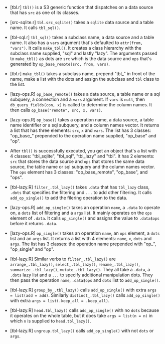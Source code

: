 * [tbl.r] `tbl()` is a S3 generic function that dispatches on a data source that has `src` as one of its classes.

* [src-sqlite.r] `tbl.src_sqlite()` takes a `sqlite` data source and a table name. It calls `tbl_sql()`.

* [tbl-sql.r] `tbl_sql()` takes a subclass name, a data source and a table name. It also has a `vars` argument that's defaulted to `attr(from, "vars")`. It calls `make_tbl()`. It creates a class hierarchy with the subclass name supplied, "sql" and lastly "lazy". The arguments passed to `make_tbl()` as dots are `src` which is the data source and `ops` that's generated by `op_base_remote(src, from, vars)`.

* [tbl.r] `make_tbl()` takes a subclass name, prepend "tbl_" in front of the name, make a list with the dots and assign the subclass and `tbl` class to the list.

* [lazy-ops.R] `op_base_remote()` takes a data source, a table name or a sql subquery, a connection and a `vars` argument. If `vars` is `null`, then `db_query_fields(con, x)` is called to determine the column names. It then calls `op_base("remote", src, x, vars)`.

* [lazy-ops.R] `op_base()` takes a operation name, a data source, a table name identifier or a sql subquery, and a column names vector. It returns a list that has three elements: `src`, `x` and `vars`. The list has 3 classes: "op_base_" prepended to the operation name supplied, "op_base" and "op".

* After `tbl()` is successfully executed, you get an object that's a list with 4 classes: "tbl_sqlite", "tbl_sql", "tbl_lazy" and "tbl". It has 2 elements: `src` that stores the data source and `ops` that stores the same data source, the table name or sql subquery and the column names vector. The `ops` element has 3 classes: "op_base_remote", "op_base", and "ops".

* [tbl-lazy.R] `filter_.tbl_lazy()` takes `.data` that has `tbl_lazy` class, `.dots` that specifies the filtering and `...` to add other filtering. It calls `add_op_single()` to add the filering operation to the data.

* [lazy-ops.R] `add_op_single()` takes an operation `name`, a `.data` to operate on, a `dots` list of filtering and a `args` list. It mainly operates on the `ops` element of `.data`. It calls `op_single()` and assigns the value to `.data$ops` before it returns `.data`.

* [lazy-ops.R] `op_single()` takes an operation `name`, an `ops` element, a `dots` list and an `args` list. It returns a list with 4 elements: `name`, `x`, `dots` and `args`. The list has 3 classes: the operation name prepended with "op_", "op_single" and "op".

* [tbl-lazy.R] Similar verbs to `filter_.tbl_lazy()` are `arrange_.tbl_lazy()`, `select_.tbl_lazy()`, `rename_.tbl_lazy()`, `summarize_.tbl_lazy()`, `mutate_.tbl_lazy()`. They all take a `.data`, a `.dots` lazy list and a `...` to specify additional manipulation dots. They then pass the operation `name`, `.data$ops` and `dots` list to `add_op_single()`.

* [tbl-lazy.R] `group_by_.tbl_lazy()` calls `add_op_single()` with extra `args = list(add = add)`. Similarly `distinct_.tbl_lazy()` calls `add_op_single()` with extra `args = list(.keep_all = .keep_all)`.

* [tbl-lazy.R] `head.tbl_lazy()` calls `add_op_single()` with no `dots` because it operates on the whole table, but it does take `args = list(n = n)` in which `n` is supplied to `head.tbl_lazy()`.

* [tbl-lazy.R] `ungroup.tbl_lazy()` calls `add_op_single()` with not `dots` or `args`.
